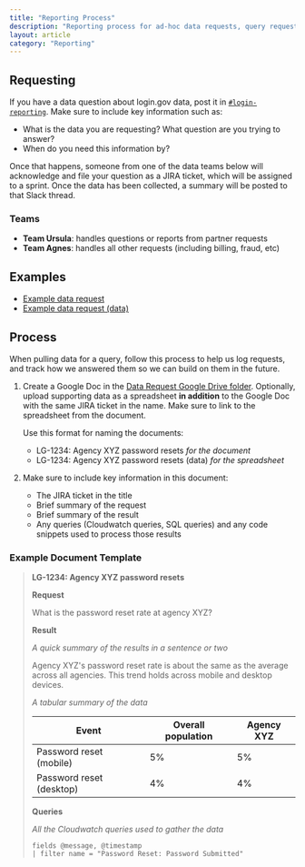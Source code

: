 ```yaml
---
title: "Reporting Process"
description: "Reporting process for ad-hoc data requests, query requests and analyses"
layout: article
category: "Reporting"
---
```


## Requesting

If you have a data question about login.gov data, post it in [`#login-reporting`](https://gsa-tts.slack.com/archives/C5E7EJWF7). Make sure to include key information such as:

- What is the data you are requesting? What question are you trying to answer?
- When do you need this information by?

Once that happens, someone from one of the data teams below will acknowledge and file your question as a JIRA ticket,
which will be assigned to a sprint. Once the data has been collected, a summary will be posted to
that Slack thread.

### Teams

- **Team Ursula**: handles questions or reports from partner requests
- **Team Agnes**: handles all other requests (including billing, fraud, etc)

## Examples

- [Example data request](https://docs.google.com/document/d/1rU_70Cp_b2rx-edFDuqLfmTyj0VukkQ4s12DpRl6Dgc/edit#heading=h.f8nspscwbzl2)
- [Example data request (data)](https://docs.google.com/spreadsheets/d/1V9rG8Tdfjzw1cwKkTRWl_bRRcKljYltK2_ELBhIxNQo/edit#gid=0)

## Process

When pulling data for a query, follow this process to help us log requests, and track how we
answered them so we can build on them in the future.

1. Create a Google Doc in the [Data Request Google Drive folder](https://drive.google.com/drive/folders/1wzIwovMQWL2PFrNIJNL6DaV_TqbE7yqO). Optionally, upload supporting data as a spreadsheet **in addition** to the Google Doc with the same JIRA ticket in the name. Make sure to link to the spreadsheet from the document.

   Use this format for naming the documents:

   - LG-1234: Agency XYZ password resets *for the document*
   - LG-1234: Agency XYZ password resets (data) *for the spreadsheet*

2. Make sure to include key information in this document:
   - The JIRA ticket in the title
   - Brief summary of the request
   - Brief summary of the result
   - Any queries (Cloudwatch queries, SQL queries) and any code snippets used to process those results

### Example Document Template

> **LG-1234: Agency XYZ password resets**
>
> **Request**
>
> What is the password reset rate at agency XYZ?
>
> **Result**
>
> *A quick summary of the results in a sentence or two*
>
> Agency XYZ's password reset rate is about the same as the average across all agencies. This
> trend holds across mobile and desktop devices.
>
> *A tabular summary of the data*
>
> | Event | Overall population | Agency XYZ |
> | ----  | ------------------ | ---------- |
> | Password reset (mobile) | 5% | 5% |
> | Password reset (desktop) | 4% | 4% |
>
> **Queries**
>
> *All the Cloudwatch queries used to gather the data*
>
> ```cloudwatch
> fields @message, @timestamp
> | filter name = "Password Reset: Password Submitted"
> ```
